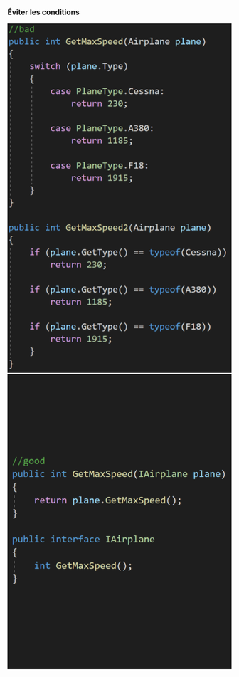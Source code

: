 ### Éviter les conditions
![](/images/code/avoidConditionsBad.png)![](/images/code/avoidConditionsGood.png)
